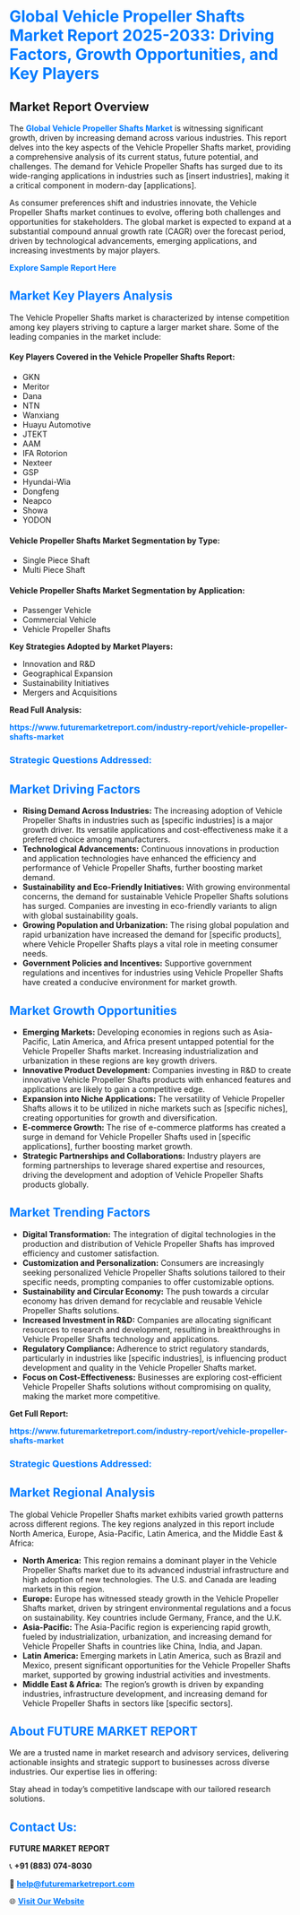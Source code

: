 <h1 style="color: #007BFF;">Global Vehicle Propeller Shafts Market Report 2025-2033: Driving Factors, Growth Opportunities, and Key Players</h1>

<section id="overview">
<h2>Market Report Overview</h2>
<p>The <a href="https://www.futuremarketreport.com/industry-report/vehicle-propeller-shafts-market" style="color: #007BFF; text-decoration: none;"><strong>Global Vehicle Propeller Shafts Market</strong></a> is witnessing significant growth, driven by increasing demand across various industries. This report delves into the key aspects of the Vehicle Propeller Shafts market, providing a comprehensive analysis of its current status, future potential, and challenges. The demand for Vehicle Propeller Shafts has surged due to its wide-ranging applications in industries such as [insert industries], making it a critical component in modern-day [applications].</p>
<p>As consumer preferences shift and industries innovate, the Vehicle Propeller Shafts market continues to evolve, offering both challenges and opportunities for stakeholders. The global market is expected to expand at a substantial compound annual growth rate (CAGR) over the forecast period, driven by technological advancements, emerging applications, and increasing investments by major players.</p>
</section>

<section id="overview">
<p><a href="https://www.futuremarketreport.com/request-sample/reportId=126667" style="color: #007BFF; text-decoration: none;"><strong>Explore Sample Report Here</strong></a></p>
</section>

<section id="key-players">
<h2 style="color: #007BFF;">Market Key Players Analysis</h2>
<p>The Vehicle Propeller Shafts market is characterized by intense competition among key players striving to capture a larger market share. Some of the leading companies in the market include:</p>
<h4>Key Players Covered in the Vehicle Propeller Shafts Report:</h4>
<ul><li>GKN</li><li>Meritor</li><li>Dana</li><li>NTN</li><li>Wanxiang</li><li>Huayu Automotive</li><li>JTEKT</li><li>AAM</li><li>IFA Rotorion</li><li>Nexteer</li><li>GSP</li><li>Hyundai-Wia</li><li>Dongfeng</li><li>Neapco</li><li>Showa</li><li>YODON</li></ul>
<h4>Vehicle Propeller Shafts Market Segmentation by Type:</h4>
<ul><li>Single Piece Shaft</li><li>Multi Piece Shaft</li></ul>

<h4>Vehicle Propeller Shafts Market Segmentation by Application:</h4>
<ul><li>Passenger Vehicle</li><li>Commercial Vehicle</li><li>Vehicle Propeller Shafts</li></ul>
<p><strong>Key Strategies Adopted by Market Players:</strong></p>
<ul>
<li>Innovation and R&D</li>
<li>Geographical Expansion</li>
<li>Sustainability Initiatives</li>
<li>Mergers and Acquisitions</li>
</ul>
</section>

<section>
<p><strong>Read Full Analysis: </strong></p><a href="https://www.futuremarketreport.com/industry-report/vehicle-propeller-shafts-market" style="color: #007BFF; text-decoration: none;"><strong>https://www.futuremarketreport.com/industry-report/vehicle-propeller-shafts-market</strong></a>
<h3 style="color: #007BFF;">Strategic Questions Addressed:</h3>
</section>

<section id="driving-factors">
<h2 style="color: #007BFF;">Market Driving Factors</h2>
<ul>
<li><strong>Rising Demand Across Industries:</strong> The increasing adoption of Vehicle Propeller Shafts in industries such as [specific industries] is a major growth driver. Its versatile applications and cost-effectiveness make it a preferred choice among manufacturers.</li>
<li><strong>Technological Advancements:</strong> Continuous innovations in production and application technologies have enhanced the efficiency and performance of Vehicle Propeller Shafts, further boosting market demand.</li>
<li><strong>Sustainability and Eco-Friendly Initiatives:</strong> With growing environmental concerns, the demand for sustainable Vehicle Propeller Shafts solutions has surged. Companies are investing in eco-friendly variants to align with global sustainability goals.</li>
<li><strong>Growing Population and Urbanization:</strong> The rising global population and rapid urbanization have increased the demand for [specific products], where Vehicle Propeller Shafts plays a vital role in meeting consumer needs.</li>
<li><strong>Government Policies and Incentives:</strong> Supportive government regulations and incentives for industries using Vehicle Propeller Shafts have created a conducive environment for market growth.</li>
</ul>
</section>

<section id="growth-opportunities">
<h2 style="color: #007BFF;">Market Growth Opportunities</h2>
<ul>
<li><strong>Emerging Markets:</strong> Developing economies in regions such as Asia-Pacific, Latin America, and Africa present untapped potential for the Vehicle Propeller Shafts market. Increasing industrialization and urbanization in these regions are key growth drivers.</li>
<li><strong>Innovative Product Development:</strong> Companies investing in R&D to create innovative Vehicle Propeller Shafts products with enhanced features and applications are likely to gain a competitive edge.</li>
<li><strong>Expansion into Niche Applications:</strong> The versatility of Vehicle Propeller Shafts allows it to be utilized in niche markets such as [specific niches], creating opportunities for growth and diversification.</li>
<li><strong>E-commerce Growth:</strong> The rise of e-commerce platforms has created a surge in demand for Vehicle Propeller Shafts used in [specific applications], further boosting market growth.</li>
<li><strong>Strategic Partnerships and Collaborations:</strong> Industry players are forming partnerships to leverage shared expertise and resources, driving the development and adoption of Vehicle Propeller Shafts products globally.</li>
</ul>
</section>

<section id="trending-factors">
<h2 style="color: #007BFF;">Market Trending Factors</h2>
<ul>
<li><strong>Digital Transformation:</strong> The integration of digital technologies in the production and distribution of Vehicle Propeller Shafts has improved efficiency and customer satisfaction.</li>
<li><strong>Customization and Personalization:</strong> Consumers are increasingly seeking personalized Vehicle Propeller Shafts solutions tailored to their specific needs, prompting companies to offer customizable options.</li>
<li><strong>Sustainability and Circular Economy:</strong> The push towards a circular economy has driven demand for recyclable and reusable Vehicle Propeller Shafts solutions.</li>
<li><strong>Increased Investment in R&D:</strong> Companies are allocating significant resources to research and development, resulting in breakthroughs in Vehicle Propeller Shafts technology and applications.</li>
<li><strong>Regulatory Compliance:</strong> Adherence to strict regulatory standards, particularly in industries like [specific industries], is influencing product development and quality in the Vehicle Propeller Shafts market.</li>
<li><strong>Focus on Cost-Effectiveness:</strong> Businesses are exploring cost-efficient Vehicle Propeller Shafts solutions without compromising on quality, making the market more competitive.</li>
</ul>
</section>

<section>
<p><strong>Get Full Report: </strong></p><a href="https://www.futuremarketreport.com/industry-report/vehicle-propeller-shafts-market" style="color: #007BFF; text-decoration: none;"><strong>https://www.futuremarketreport.com/industry-report/vehicle-propeller-shafts-market</strong></a>
<h3 style="color: #007BFF;">Strategic Questions Addressed:</h3>
</section>


<section id="regional-analysis">
<h2 style="color: #007BFF;">Market Regional Analysis</h2>
<p>The global Vehicle Propeller Shafts market exhibits varied growth patterns across different regions. The key regions analyzed in this report include North America, Europe, Asia-Pacific, Latin America, and the Middle East & Africa:</p>
<ul>
<li><strong>North America:</strong> This region remains a dominant player in the Vehicle Propeller Shafts market due to its advanced industrial infrastructure and high adoption of new technologies. The U.S. and Canada are leading markets in this region.</li>
<li><strong>Europe:</strong> Europe has witnessed steady growth in the Vehicle Propeller Shafts market, driven by stringent environmental regulations and a focus on sustainability. Key countries include Germany, France, and the U.K.</li>
<li><strong>Asia-Pacific:</strong> The Asia-Pacific region is experiencing rapid growth, fueled by industrialization, urbanization, and increasing demand for Vehicle Propeller Shafts in countries like China, India, and Japan.</li>
<li><strong>Latin America:</strong> Emerging markets in Latin America, such as Brazil and Mexico, present significant opportunities for the Vehicle Propeller Shafts market, supported by growing industrial activities and investments.</li>
<li><strong>Middle East & Africa:</strong> The region’s growth is driven by expanding industries, infrastructure development, and increasing demand for Vehicle Propeller Shafts in sectors like [specific sectors].</li>
</ul>
</section>

<footer>
<h2 style="color: #007BFF;">About FUTURE MARKET REPORT</h2>
<p>We are a trusted name in market research and advisory services, delivering actionable insights and strategic support to businesses across diverse industries. Our expertise lies in offering:</p>

<p>Stay ahead in today’s competitive landscape with our tailored research solutions.</p>

<h2 style="color: #007BFF;">Contact Us:</h2>
<p><strong>FUTURE MARKET REPORT</strong></p>
<p>📞 <strong>+91 (883) 074-8030</strong></p>
<p>📧 <strong><a href="mailto:help@futuremarketreport.com" style="color: #007BFF;">help@futuremarketreport.com</a></strong></p>
<p>🌐 <strong><a href="https://www.futuremarketreport.com/" style="color: #007BFF;">Visit Our Website</a></strong></p>
</footer>